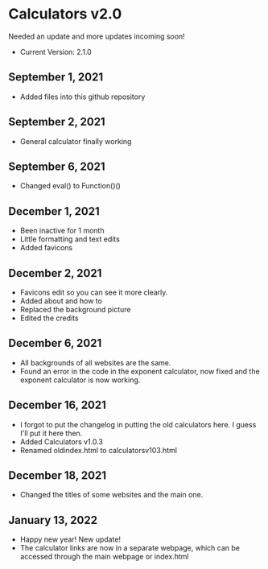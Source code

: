# Calculators v2.0
Needed an update and more updates incoming soon!
- Current Version: 2.1.0
## September 1, 2021
- Added files into this github repository
## September 2, 2021
- General calculator finally working
## September 6, 2021
- Changed eval() to Function()()
## December 1, 2021
- Been inactive for 1 month
- Little formatting and text edits
- Added favicons
## December 2, 2021
- Favicons edit so you can see it more clearly. 
- Added about and how to
- Replaced the background picture
- Edited the credits
## December 6, 2021
- All backgrounds of all websites are the same. 
- Found an error in the code in the exponent calculator, now fixed and the exponent calculator is now working. 
## December 16, 2021
- I forgot to put the changelog in putting the old calculators here. I guess I'll put it here then. 
- Added Calculators v1.0.3
- Renamed oldindex.html to calculatorsv103.html
## December 18, 2021
- Changed the titles of some websites and the main one. 
## January 13, 2022
- Happy new year! New update!
- The calculator links are now in a separate webpage, which can be accessed through the main webpage or index.html

